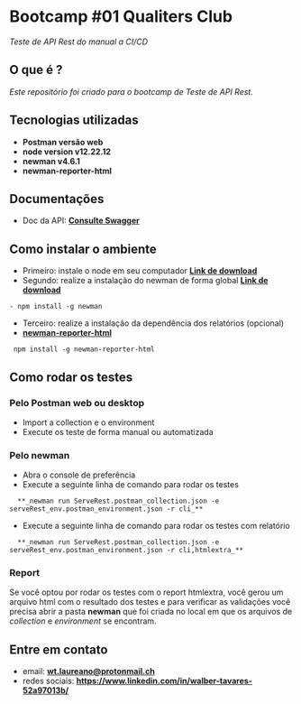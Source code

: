 # Bootcamp #01 Qualiters Club
_Teste de API Rest do manual a CI/CD_

## O que é ?
_Este repositório foi criado para o bootcamp de Teste de API Rest._

## Tecnologias utilizadas
- **Postman versão web**
- **node version v12.22.12**
- **newman v4.6.1**
- **newman-reporter-html**

## Documentações

- Doc da API: **[Consulte Swagger](https://serverest.dev/#/)**

## Como instalar o ambiente 
- Primeiro: instale o node em seu computador **[Link de download](https://nodejs.org/en/download)**
- Segundo: realize a instalação do newman de forma global **[Link de download](https://www.npmjs.com/package/newman)**
```
- npm install -g newman
```
  
- Terceiro: realize a instalação da dependência dos relatórios (opcional)
- **[newman-reporter-html](https://www.npmjs.com/package/newman-reporter-html)**
```
 npm install -g newman-reporter-html
```

## Como rodar os testes 
### Pelo Postman web ou desktop
- Import a collection e o environment
- Execute os teste de forma manual ou automatizada

### Pelo newman

- Abra o console de preferência
- Execute a seguinte linha de comando para rodar os testes
``` 
  **_newman run ServeRest.postman_collection.json -e serveRest_env.postman_environment.json -r cli_**
```

-  Execute a seguinte linha de comando para rodar os testes com relatório
``` 
  **_newman run ServeRest.postman_collection.json -e serveRest_env.postman_environment.json -r cli,htmlextra_**
```

### Report
Se você optou por rodar os testes com o report htmlextra, você gerou um arquivo html com o resultado dos testes
e para verificar as validações você precisa abrir a pasta **newman** que foi criada no local em que os arquivos de _collection_ 
e _environment_ se encontram. 

## Entre em contato
- email: **wt.laureano@protonmail.ch**
- redes sociais: **https://www.linkedin.com/in/walber-tavares-52a97013b/**



















